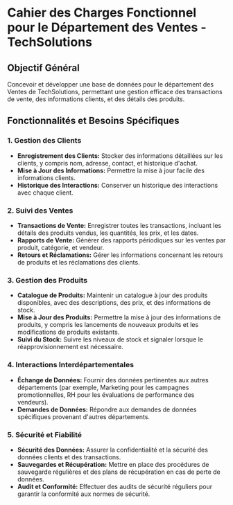 # Cahier des Charges Fonctionnel pour le Département des Ventes - TechSolutions

## Objectif Général
Concevoir et développer une base de données pour le département des Ventes de TechSolutions, permettant une gestion efficace des transactions de vente, des informations clients, et des détails des produits.

## Fonctionnalités et Besoins Spécifiques

### 1. Gestion des Clients
- **Enregistrement des Clients:** Stocker des informations détaillées sur les clients, y compris nom, adresse, contact, et historique d'achat.
- **Mise à Jour des Informations:** Permettre la mise à jour facile des informations clients.
- **Historique des Interactions:** Conserver un historique des interactions avec chaque client.

### 2. Suivi des Ventes
- **Transactions de Vente:** Enregistrer toutes les transactions, incluant les détails des produits vendus, les quantités, les prix, et les dates.
- **Rapports de Vente:** Générer des rapports périodiques sur les ventes par produit, catégorie, et vendeur.
- **Retours et Réclamations:** Gérer les informations concernant les retours de produits et les réclamations des clients.

### 3. Gestion des Produits
- **Catalogue de Produits:** Maintenir un catalogue à jour des produits disponibles, avec des descriptions, des prix, et des informations de stock.
- **Mise à Jour des Produits:** Permettre la mise à jour des informations de produits, y compris les lancements de nouveaux produits et les modifications de produits existants.
- **Suivi du Stock:** Suivre les niveaux de stock et signaler lorsque le réapprovisionnement est nécessaire.

### 4. Interactions Interdépartementales
- **Échange de Données:** Fournir des données pertinentes aux autres départements (par exemple, Marketing pour les campagnes promotionnelles, RH pour les évaluations de performance des vendeurs).
- **Demandes de Données:** Répondre aux demandes de données spécifiques provenant d'autres départements.

### 5. Sécurité et Fiabilité
- **Sécurité des Données:** Assurer la confidentialité et la sécurité des données clients et des transactions.
- **Sauvegardes et Récupération:** Mettre en place des procédures de sauvegarde régulières et des plans de récupération en cas de perte de données.
- **Audit et Conformité:** Effectuer des audits de sécurité réguliers pour garantir la conformité aux normes de sécurité.